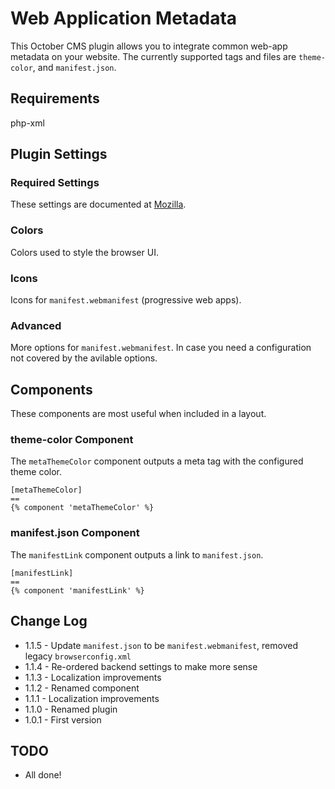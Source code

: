 # Web Application Metadata

This October CMS plugin allows you to integrate common web-app metadata on your website. The currently supported tags and files are `theme-color`, and `manifest.json`.

## Requirements

php-xml

## Plugin Settings

### Required Settings

These settings are documented at [Mozilla](https://developer.mozilla.org/en-US/docs/Web/Manifest).

### Colors

Colors used to style the browser UI.

### Icons

Icons for `manifest.webmanifest` (progressive web apps).

### Advanced

More options for `manifest.webmanifest`. In case you need a configuration not covered by the avilable options.

## Components

These components are most useful when included in a layout.

### theme-color Component

The `metaThemeColor` component outputs a meta tag with the configured theme color.

```
[metaThemeColor]
==
{% component 'metaThemeColor' %}
```

### manifest.json Component

The `manifestLink` component outputs a link to `manifest.json`.

```
[manifestLink]
==
{% component 'manifestLink' %}
```

## Change Log
 * 1.1.5 - Update `manifest.json` to be `manifest.webmanifest`, removed legacy `browserconfig.xml`
 * 1.1.4 - Re-ordered backend settings to make more sense
 * 1.1.3 - Localization improvements
 * 1.1.2 - Renamed component
 * 1.1.1 - Localization improvements
 * 1.1.0 - Renamed plugin
 * 1.0.1 - First version

## TODO

 * All done!